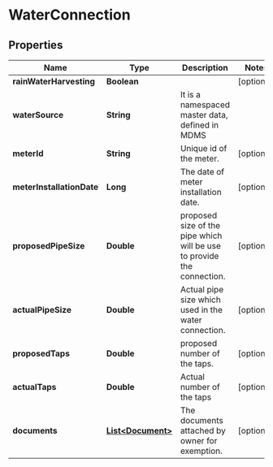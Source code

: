 # WaterConnection

## Properties
Name | Type | Description | Notes
------------ | ------------- | ------------- | -------------
**rainWaterHarvesting** | **Boolean** |  |  [optional]
**waterSource** | **String** | It is a namespaced master data, defined in MDMS | 
**meterId** | **String** | Unique id of the meter. |  [optional]
**meterInstallationDate** | **Long** | The date of meter installation date. |  [optional]
**proposedPipeSize** | **Double** | proposed size of the pipe which will be use to provide the connection. |  [optional]
**actualPipeSize** | **Double** | Actual pipe size which used in the water connection. |  [optional]
**proposedTaps** | **Double** | proposed number of the taps. |  [optional]
**actualTaps** | **Double** | Actual number of the taps |  [optional]
**documents** | [**List&lt;Document&gt;**](Document.md) | The documents attached by owner for exemption. |  [optional]
